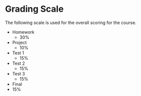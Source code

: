 # Grading Scale


The following scale is used for the overall scoring for the course.

* Homework
  * 30%
* Project
  * 10%
* Test 1
  * 15%
* Test 2
  * 15%
* Test 3
  * 15%
* Final
 * 15%
